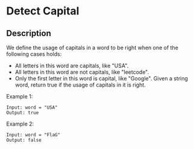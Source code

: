 # Detect Capital
## Description

We define the usage of capitals in a word to be right when one of the following cases holds:

- All letters in this word are capitals, like "USA".
- All letters in this word are not capitals, like "leetcode".
- Only the first letter in this word is capital, like "Google".
Given a string word, return true if the usage of capitals in it is right.

 

Example 1:

```
Input: word = "USA"
Output: true
```

Example 2:

```
Input: word = "FlaG"
Output: false
```